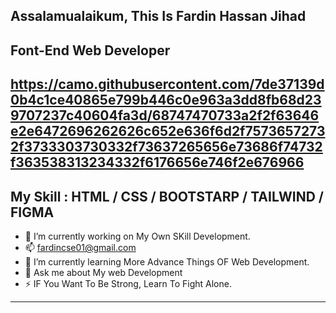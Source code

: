  Assalamualaikum, This Is Fardin Hassan Jihad
 -------------------------------------------------------------
 Font-End Web Developer
 -------------------------------------------------------------
https://camo.githubusercontent.com/7de37139d0b4c1ce40865e799b446c0e963a3dd8fb68d239707237c40604fa3d/68747470733a2f2f63646e2e6472696262626c652e636f6d2f75736572732f3733303730332f73637265656e73686f74732f363538313234332f6176656e746f2e676966
 -------------------------------------------------------------
 My Skill : HTML / CSS / BOOTSTARP / TAILWIND / FIGMA
 -------------------------------------------------------------
- 🔭 I’m currently working on My Own SKill Development.
- 📫 fardincse01@gmail.com
- 🌱 I’m currently learning More Advance Things OF Web Development.
- 💬 Ask me about My web Development 
- ⚡ IF You Want To Be Strong, Learn To Fight Alone. 
 --------------------------------------------------------------
 

